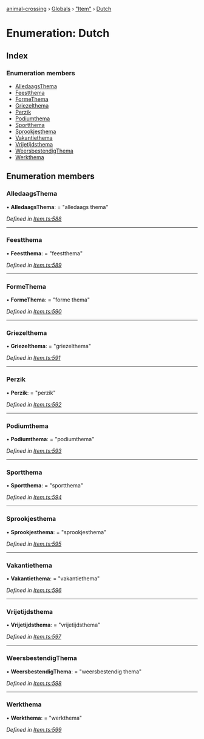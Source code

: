 [animal-crossing](../README.md) › [Globals](../globals.md) › ["Item"](../modules/_item_.md) › [Dutch](_item_.dutch.md)

# Enumeration: Dutch

## Index

### Enumeration members

* [AlledaagsThema](_item_.dutch.md#alledaagsthema)
* [Feestthema](_item_.dutch.md#feestthema)
* [FormeThema](_item_.dutch.md#formethema)
* [Griezelthema](_item_.dutch.md#griezelthema)
* [Perzik](_item_.dutch.md#perzik)
* [Podiumthema](_item_.dutch.md#podiumthema)
* [Sportthema](_item_.dutch.md#sportthema)
* [Sprookjesthema](_item_.dutch.md#sprookjesthema)
* [Vakantiethema](_item_.dutch.md#vakantiethema)
* [Vrijetijdsthema](_item_.dutch.md#vrijetijdsthema)
* [WeersbestendigThema](_item_.dutch.md#weersbestendigthema)
* [Werkthema](_item_.dutch.md#werkthema)

## Enumeration members

###  AlledaagsThema

• **AlledaagsThema**: = "alledaags thema"

*Defined in [Item.ts:588](https://github.com/Norviah/animal-crossing/blob/2672d28/module/types/Item.ts#L588)*

___

###  Feestthema

• **Feestthema**: = "feestthema"

*Defined in [Item.ts:589](https://github.com/Norviah/animal-crossing/blob/2672d28/module/types/Item.ts#L589)*

___

###  FormeThema

• **FormeThema**: = "forme thema"

*Defined in [Item.ts:590](https://github.com/Norviah/animal-crossing/blob/2672d28/module/types/Item.ts#L590)*

___

###  Griezelthema

• **Griezelthema**: = "griezelthema"

*Defined in [Item.ts:591](https://github.com/Norviah/animal-crossing/blob/2672d28/module/types/Item.ts#L591)*

___

###  Perzik

• **Perzik**: = "perzik"

*Defined in [Item.ts:592](https://github.com/Norviah/animal-crossing/blob/2672d28/module/types/Item.ts#L592)*

___

###  Podiumthema

• **Podiumthema**: = "podiumthema"

*Defined in [Item.ts:593](https://github.com/Norviah/animal-crossing/blob/2672d28/module/types/Item.ts#L593)*

___

###  Sportthema

• **Sportthema**: = "sportthema"

*Defined in [Item.ts:594](https://github.com/Norviah/animal-crossing/blob/2672d28/module/types/Item.ts#L594)*

___

###  Sprookjesthema

• **Sprookjesthema**: = "sprookjesthema"

*Defined in [Item.ts:595](https://github.com/Norviah/animal-crossing/blob/2672d28/module/types/Item.ts#L595)*

___

###  Vakantiethema

• **Vakantiethema**: = "vakantiethema"

*Defined in [Item.ts:596](https://github.com/Norviah/animal-crossing/blob/2672d28/module/types/Item.ts#L596)*

___

###  Vrijetijdsthema

• **Vrijetijdsthema**: = "vrijetijdsthema"

*Defined in [Item.ts:597](https://github.com/Norviah/animal-crossing/blob/2672d28/module/types/Item.ts#L597)*

___

###  WeersbestendigThema

• **WeersbestendigThema**: = "weersbestendig thema"

*Defined in [Item.ts:598](https://github.com/Norviah/animal-crossing/blob/2672d28/module/types/Item.ts#L598)*

___

###  Werkthema

• **Werkthema**: = "werkthema"

*Defined in [Item.ts:599](https://github.com/Norviah/animal-crossing/blob/2672d28/module/types/Item.ts#L599)*
